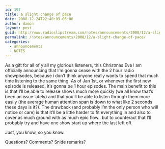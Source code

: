 ```yaml
---
id: 197
title: a slight change of pace
date: 2008-12-24T22:40:09-05:00
author: damon
layout: post
guid: http://www.radioslipstream.com/notes/announcements/2008/12/a-slight-change-of-pace/
permalink: /notes/announcements/2008/12/a-slight-change-of-pace/
categories:
  - announcements
  - NOTES
---
```

As a gift for all of y’all my glorious listeners, this Christmas Eve I am officially announcing that I’m gonna cease with the 2 hour radio showpisodes, because i don’t think anyone really wants to spend that much time listening to the same thing. As of Jan 1st, or whenever the first new episode is released, it’s gonna be 1 hour episodes. The main benefit to this is that I’ll be able to release shows much more quickly (we all know that’s been an issue lately) and that you’ll be able to listen through them more easily (the average human attention span is down to what like 2 seconds these days is it?). The drawback (and probably I’m the only person who will notice or care) is that it’ll be a little harder to fit everything in and also to cover as much ground with as much epic flow.. but to counteract that I’ll probably try and have one show start up where the last left off.

Just, you know, so you know.

Questions? Comments? Snide remarks?